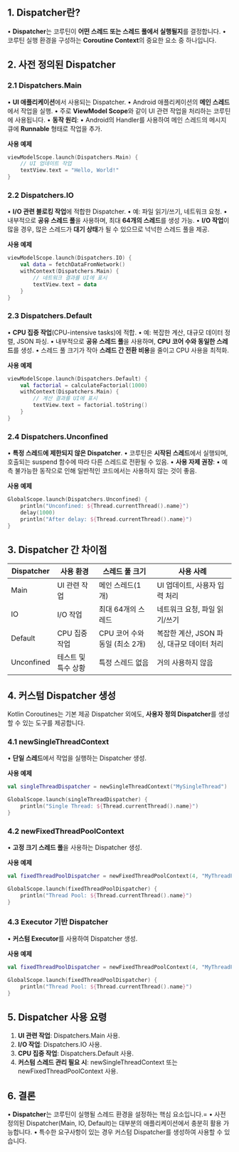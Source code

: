 

## **1. Dispatcher란?**

• **Dispatcher**는 코루틴이 **어떤 스레드 또는 스레드 풀에서 실행될지**를 결정합니다.
• 코루틴 실행 환경을 구성하는 **Coroutine Context**의 중요한 요소 중 하나입니다.

## **2. 사전 정의된 Dispatcher**

### **2.1 Dispatchers.Main**

• **UI 애플리케이션**에서 사용되는 Dispatcher.
• Android 애플리케이션의 **메인 스레드**에서 작업을 실행.
• 주로 **ViewModel Scope**와 같이 UI 관련 작업을 처리하는 코루틴에 사용됩니다.
• **동작 원리**:
	• Android의 Handler를 사용하여 메인 스레드의 메시지 큐에 **Runnable** 형태로 작업을 추가.


**사용 예제**

```kotlin
viewModelScope.launch(Dispatchers.Main) {
    // UI 업데이트 작업
    textView.text = "Hello, World!"
}
```
  

### **2.2 Dispatchers.IO**

• **I/O 관련 블로킹 작업**에 적합한 Dispatcher.
• 예: 파일 읽기/쓰기, 네트워크 요청.
• 내부적으로 **공유 스레드 풀**을 사용하며, 최대 **64개의 스레드**를 생성 가능.
• **I/O 작업**이 많을 경우, 많은 스레드가 **대기 상태**가 될 수 있으므로 넉넉한 스레드 풀을 제공.

**사용 예제**

```kotlin
viewModelScope.launch(Dispatchers.IO) {
    val data = fetchDataFromNetwork()
    withContext(Dispatchers.Main) {
        // 네트워크 결과를 UI에 표시
        textView.text = data
    }
}
```
  

### **2.3 Dispatchers.Default**

• **CPU 집중 작업**(CPU-intensive tasks)에 적합.
• 예: 복잡한 계산, 대규모 데이터 정렬, JSON 파싱.
• 내부적으로 **공유 스레드 풀**을 사용하며, **CPU 코어 수와 동일한 스레드**를 생성.
• 스레드 풀 크기가 작아 **스레드 간 전환 비용**을 줄이고 CPU 사용을 최적화.

**사용 예제**

```kotlin
viewModelScope.launch(Dispatchers.Default) {
    val factorial = calculateFactorial(1000)
    withContext(Dispatchers.Main) {
        // 계산 결과를 UI에 표시
        textView.text = factorial.toString()
    }
}
```
  

### **2.4 Dispatchers.Unconfined**

• **특정 스레드에 제한되지 않은 Dispatcher**.
• 코루틴은 **시작된 스레드**에서 실행되며, 호출되는 suspend 함수에 따라 다른 스레드로 전환될 수 있음.
• **사용 자제 권장**:
	• 예측 불가능한 동작으로 인해 일반적인 코드에서는 사용하지 않는 것이 좋음.

  

**사용 예제**

```kotlin
GlobalScope.launch(Dispatchers.Unconfined) {
    println("Unconfined: ${Thread.currentThread().name}")
    delay(1000)
    println("After delay: ${Thread.currentThread().name}")
}
```
  

## **3. Dispatcher 간 차이점**

| **Dispatcher** | **사용** **환경** | **스레드** **풀** **크기** | **사용** **사례**               |
| -------------- | ------------- | -------------------- | --------------------------- |
| Main           | UI 관련 작업      | 메인 스레드(1개)           | UI 업데이트, 사용자 입력 처리          |
| IO             | I/O 작업        | 최대 64개의 스레드          | 네트워크 요청, 파일 읽기/쓰기           |
| Default        | CPU 집중 작업     | CPU 코어 수와 동일 (최소 2개) | 복잡한 계산, JSON 파싱, 대규모 데이터 처리 |
| Unconfined     | 테스트 및 특수 상황   | 특정 스레드 없음            | 거의 사용하지 않음                  |

## **4. 커스텀 Dispatcher 생성**


Kotlin Coroutines는 기본 제공 Dispatcher 외에도, **사용자 정의 Dispatcher**를 생성할 수 있는 도구를 제공합니다.

### **4.1 newSingleThreadContext**

• **단일 스레드**에서 작업을 실행하는 Dispatcher 생성.

**사용 예제**

```kotlin
val singleThreadDispatcher = newSingleThreadContext("MySingleThread")

GlobalScope.launch(singleThreadDispatcher) {
    println("Single Thread: ${Thread.currentThread().name}")
}
```

### **4.2 newFixedThreadPoolContext**

• **고정 크기 스레드 풀**을 사용하는 Dispatcher 생성.

**사용 예제**

```kotlin
val fixedThreadPoolDispatcher = newFixedThreadPoolContext(4, "MyThreadPool")

GlobalScope.launch(fixedThreadPoolDispatcher) {
    println("Thread Pool: ${Thread.currentThread().name}")
}
```

### **4.3 Executor 기반 Dispatcher**

• **커스텀 Executor**를 사용하여 Dispatcher 생성.

**사용 예제**

```kotlin
val fixedThreadPoolDispatcher = newFixedThreadPoolContext(4, "MyThreadPool")

GlobalScope.launch(fixedThreadPoolDispatcher) {
    println("Thread Pool: ${Thread.currentThread().name}")
}
```

## **5. Dispatcher 사용 요령**

1. **UI 관련 작업**: Dispatchers.Main 사용.
2. **I/O 작업**: Dispatchers.IO 사용.
3. **CPU 집중 작업**: Dispatchers.Default 사용.
4. **커스텀 스레드 관리 필요 시**: newSingleThreadContext 또는 newFixedThreadPoolContext 사용.

## **6. 결론**

• **Dispatcher**는 코루틴이 실행될 스레드 환경을 설정하는 핵심 요소입니다.=
• 사전 정의된 Dispatcher(Main, IO, Default)는 대부분의 애플리케이션에서 충분히 활용 가능합니다.
• 특수한 요구사항이 있는 경우 커스텀 Dispatcher를 생성하여 사용할 수 있습니다.

